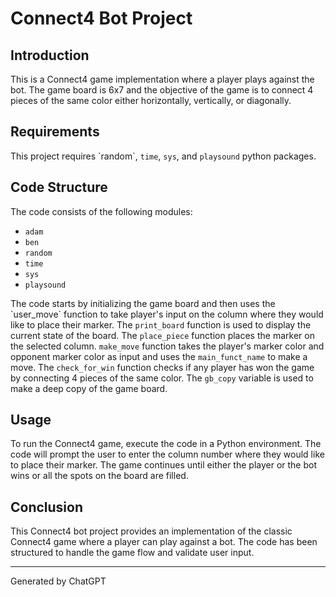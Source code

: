 <h1>Connect4 Bot Project</h1><h2>Introduction</h2>
This is a Connect4 game implementation where a player plays against the bot. The game board is 6x7 and the objective of the game is to connect 4 pieces of the same color either horizontally, vertically, or diagonally.
<h2>Requirements</h2>
This project requires `random`, <code>time</code>, <code>sys</code>, and <code>playsound</code> python packages.
<h2>Code Structure</h2>
The code consists of the following modules:
<ul><li><code>adam</code></li><li><code>ben</code></li><li><code>random</code></li><li><code>time</code></li><li><code>sys</code></li><li><code>playsound</code></li></ul>
The code starts by initializing the game board and then uses the `user_move` function to take player's input on the column where they would like to place their marker. The <code>print_board</code> function is used to display the current state of the board. The <code>place_piece</code> function places the marker on the selected column. <code>make_move</code> function takes the player's marker color and opponent marker color as input and uses the <code>main_funct_name</code> to make a move. The <code>check_for_win</code> function checks if any player has won the game by connecting 4 pieces of the same color. The <code>gb_copy</code> variable is used to make a deep copy of the game board.
<h2>Usage</h2>
To run the Connect4 game, execute the code in a Python environment. The code will prompt the user to enter the column number where they would like to place their marker. The game continues until either the player or the bot wins or all the spots on the board are filled.
<h2>Conclusion</h2>
This Connect4 bot project provides an implementation of the classic Connect4 game where a player can play against a bot. The code has been structured to handle the game flow and validate user input.


***

Generated by ChatGPT
